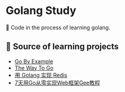 # Golang Study

🐹 Code in the process of learning golang.

## 📗 Source of learning projects

- [Go By Example](https://gobyexample-cn.github.io/)
- [The Way To Go](https://github.com/unknwon/the-way-to-go_ZH_CN)
- [用 Golang 实现 Redis](https://www.cnblogs.com/Finley/category/1598973.html)
- [7天用Go从零实现Web框架Gee教程](https://geektutu.com/post/gee.html)